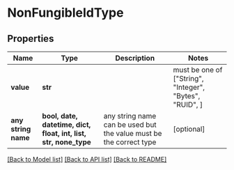 # NonFungibleIdType


## Properties
Name | Type | Description | Notes
------------ | ------------- | ------------- | -------------
**value** | **str** |  |  must be one of ["String", "Integer", "Bytes", "RUID", ]
**any string name** | **bool, date, datetime, dict, float, int, list, str, none_type** | any string name can be used but the value must be the correct type | [optional]

[[Back to Model list]](../README.md#documentation-for-models) [[Back to API list]](../README.md#documentation-for-api-endpoints) [[Back to README]](../README.md)


